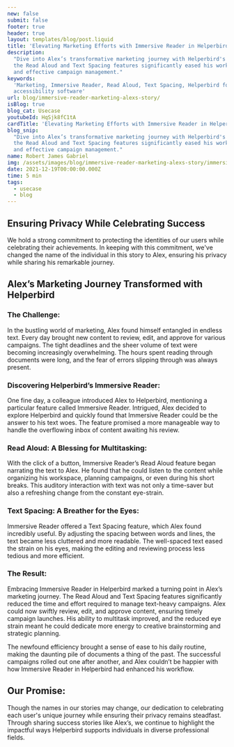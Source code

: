 ```yaml
---
new: false
submit: false
footer: true
header: true
layout: templates/blog/post.liquid
title: 'Elevating Marketing Efforts with Immersive Reader in Helperbird'
description:
  "Dive into Alex’s transformative marketing journey with Helperbird's Immersive Reader. Learn how
  the Read Aloud and Text Spacing features significantly eased his workload, enabling more efficient
  and effective campaign management."
keywords:
  'Marketing, Immersive Reader, Read Aloud, Text Spacing, Helperbird for Chrome, productivity tools,
  accessibility software'
url: blog/immersive-reader-marketing-alexs-story/
isBlog: true
blog_cat: Usecase
youtubeId: HqSjk8fC1tA
cardTitle: 'Elevating Marketing Efforts with Immersive Reader in Helperbird'
blog_snip:
  "Dive into Alex’s transformative marketing journey with Helperbird's Immersive Reader. Learn how
  the Read Aloud and Text Spacing features significantly eased his workload, enabling more efficient
  and effective campaign management."
name: Robert James Gabriel
img: /assets/images/blog/immersive-reader-marketing-alexs-story/immersive-reader.png
date: 2021-12-19T00:00:00.000Z
time: 5 min
tags:
  - usecase
  - blog
---
```


## Ensuring Privacy While Celebrating Success

We hold a strong commitment to protecting the identities of our users while celebrating their
achievements. In keeping with this commitment, we've changed the name of the individual in this
story to Alex, ensuring his privacy while sharing his remarkable journey.

## Alex’s Marketing Journey Transformed with Helperbird

### The Challenge:

In the bustling world of marketing, Alex found himself entangled in endless text. Every day brought
new content to review, edit, and approve for various campaigns. The tight deadlines and the sheer
volume of text were becoming increasingly overwhelming. The hours spent reading through documents
were long, and the fear of errors slipping through was always present.

### Discovering Helperbird’s Immersive Reader:

One fine day, a colleague introduced Alex to Helperbird, mentioning a particular feature called
Immersive Reader. Intrigued, Alex decided to explore Helperbird and quickly found that Immersive
Reader could be the answer to his text woes. The feature promised a more manageable way to handle
the overflowing inbox of content awaiting his review.

### Read Aloud: A Blessing for Multitasking:

With the click of a button, Immersive Reader’s Read Aloud feature began narrating the text to Alex.
He found that he could listen to the content while organizing his workspace, planning campaigns, or
even during his short breaks. This auditory interaction with text was not only a time-saver but also
a refreshing change from the constant eye-strain.

### Text Spacing: A Breather for the Eyes:

Immersive Reader offered a Text Spacing feature, which Alex found incredibly useful. By adjusting
the spacing between words and lines, the text became less cluttered and more readable. The
well-spaced text eased the strain on his eyes, making the editing and reviewing process less tedious
and more efficient.

### The Result:

Embracing Immersive Reader in Helperbird marked a turning point in Alex’s marketing journey. The
Read Aloud and Text Spacing features significantly reduced the time and effort required to manage
text-heavy campaigns. Alex could now swiftly review, edit, and approve content, ensuring timely
campaign launches. His ability to multitask improved, and the reduced eye strain meant he could
dedicate more energy to creative brainstorming and strategic planning.

The newfound efficiency brought a sense of ease to his daily routine, making the daunting pile of
documents a thing of the past. The successful campaigns rolled out one after another, and Alex
couldn’t be happier with how Immersive Reader in Helperbird had enhanced his workflow.

## Our Promise:

Though the names in our stories may change, our dedication to celebrating each user's unique journey
while ensuring their privacy remains steadfast. Through sharing success stories like Alex’s, we
continue to highlight the impactful ways Helperbird supports individuals in diverse professional
fields.
